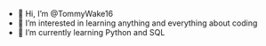 - 👋 Hi, I’m @TommyWake16
- 👀 I’m interested in learning anything and everything about coding
- 🌱 I’m currently learning Python and SQL

<!---
TommyWake16/TommyWake16 is a ✨ special ✨ repository because its `README.md` (this file) appears on your GitHub profile.
You can click the Preview link to take a look at your changes.
--->
